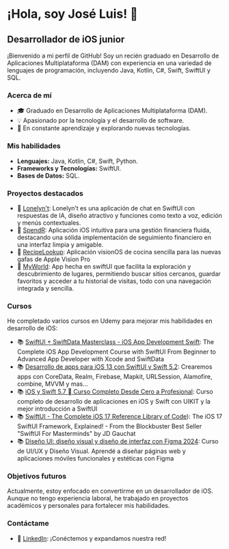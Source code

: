 # ¡Hola, soy José Luis! 👋

## Desarrollador de iOS junior

¡Bienvenido a mi perfil de GitHub! Soy un recién graduado en Desarrollo de Aplicaciones Multiplataforma (DAM) con experiencia en una variedad de lenguajes de programación, incluyendo Java, Kotlin, C#, Swift, SwiftUI y SQL.

### Acerca de mí

- 🎓 Graduado en Desarrollo de Aplicaciones Multiplataforma (DAM).
- 💡 Apasionado por la tecnología y el desarrollo de software.
- 🚀 En constante aprendizaje y explorando nuevas tecnologías.

### Mis habilidades

- **Lenguajes:** Java, Kotlin, C#, Swift, Python.
- **Frameworks y Tecnologías:** SwiftUI.
- **Bases de Datos:** SQL.

### Proyectos destacados

- 📱 [Lonelyn't]([https://github.com/jlcl11/MyWorld](https://github.com/jlcl11/Lonelyn-t)):  Lonelyn’t es una aplicación de chat en SwiftUI con respuestas de IA, diseño atractivo y funciones como texto a voz, edición y menús contextuales.
- 📱 [SpendR](https://github.com/jlcl11/XpenseTracker): Aplicación iOS intuitiva para una gestión financiera fluida, destacando una sólida implementación de seguimiento financiero en una interfaz limpia y amigable.
- 📱 [RecipeLookup](https://github.com/jlcl11/RecipeLookUp): Aplicación visionOS de cocina sencilla para las nuevas gafas de Apple Vision Pro
- 📱 [MyWorld](https://github.com/jlcl11/MyWorld):  App hecha en swiftUI que facilita la exploración y descubrimiento de lugares, permitiendo buscar sitios cercanos, guardar favoritos y acceder a tu historial de visitas, todo con una navegación integrada y sencilla.

### Cursos

He completado varios cursos en Udemy para mejorar mis habilidades en desarrollo de iOS:

- 📚 [SwiftUI + SwiftData Masterclass - iOS App Development Swift](https://www.udemy.com/course/swiftui-masterclass-course-ios-development-with-swift/?couponCode=KEEPLEARNING): The Complete iOS App Development Course with SwiftUI From Beginner to Advanced App Developer with Xcode and SwiftData
- 📚 [Desarrollo de apps para iOS 13 con SwiftUI y Swift 5.2](https://www.udemy.com/course/desarrollo-de-apps-para-ios-13-con-swiftui-y-swift-52/?couponCode=KEEPLEARNING): Crearemos apps con CoreData, Realm, Firebase, Mapkit, URLSession, Alamofire, combine, MVVM y mas...
- 📚 [iOS y Swift 5.7  Curso Completo Desde Cero a Profesional](https://www.udemy.com/course/swift_ios/?kw=iOS&src=sac](https://www.udemy.com/course/desarrollo-de-apps-para-ios-13-con-swiftui-y-swift-52/?couponCode=KEEPLEARNING)](https://www.udemy.com/course/swift_ios/?couponCode=KEEPLEARNING)): Curso completo de desarrollo de aplicaciones en iOS y Swift con UIKIT y la mejor introducción a SwiftUI
- 📚 [SwiftUI - The Complete iOS 17 Reference Library of Code](https://www.udemy.com/course/swiftui-the-complete-developer-course/?couponCode=KEEPLEARNING)): The iOS 17 SwiftUI Framework, Explained! - From the Blockbuster Best Seller "SwiftUI For Masterminds" by JD Gauchat
- 📚 [Diseño UI: diseño visual y diseño de interfaz con Figma 2024](https://www.udemy.com/course/diseno-uiux-diseno-visual-y-diseno-de-interfaz-con-figma/?couponCode=KEEPLEARNING): Curso de UI/UX y Diseño Visual. Aprendé a diseñar páginas web y aplicaciones móviles funcionales y estéticas con Figma

### Objetivos futuros

Actualmente, estoy enfocado en convertirme en un desarrollador de iOS. Aunque no tengo experiencia laboral, he trabajado en proyectos académicos y personales para fortalecer mis habilidades.

### Contáctame

- 💼 [LinkedIn](https://www.linkedin.com/in/josé-luis-corral-lópez-42283317b/): ¡Conéctemos y expandamos nuestra red!
